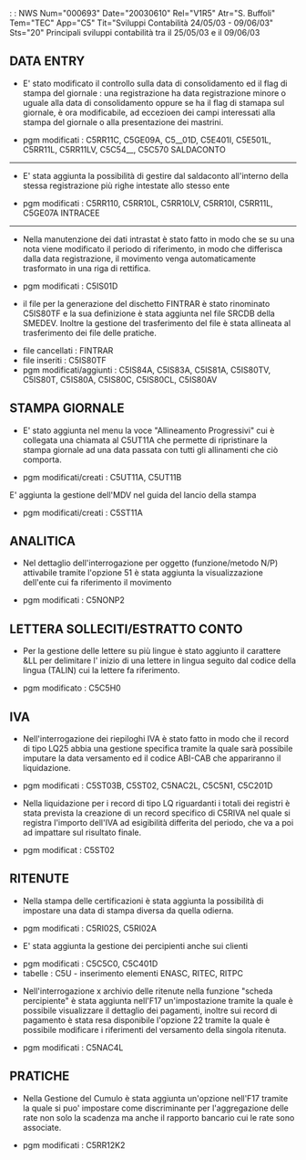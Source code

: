  :  : NWS Num="000693" Date="20030610" Rel="V1R5" Atr="S. Buffoli" Tem="TEC" App="C5" Tit="Sviluppi Contabilità 24/05/03 - 09/06/03" Sts="20"
Principali sviluppi contabilità tra il 25/05/03 e il 09/06/03

DATA ENTRY
----------------
- E' stato modificato il controllo sulla data di consolidamento ed il flag di stampa del giornale : 
una registrazione ha data registrazione minore o uguale alla data di consolidamento oppure se ha il flag di stamapa sul giornale, è ora modificabile, ad eccezioen dei campi interessati alla stampa
del giornale o alla presentazione dei mastrini.

* pgm modificati :  C5RR11C, C5GE09A, C5__01D, C5E401I, C5E501L, C5RR11L, C5RR11LV, C5C54__, C5C570 
SALDACONTO
---------------
- E' stata aggiunta la possibilità di gestire dal saldaconto all'interno della stessa registrazione
più righe intestate allo stesso ente
* pgm modificati :  C5RR110, C5RR10L, C5RR10LV, C5RR10I, C5RR11L, C5GE07A 
INTRACEE
----------------
- Nella manutenzione dei dati intrastat è stato fatto in modo che se su una nota viene modificato
il periodo di riferimento, in modo che differisca dalla data registrazione, il movimento venga automaticamente trasformato in una riga di rettifica.

* pgm modificati :  C5IS01D

- il file per la generazione del dischetto FINTRAR è stato rinominato C5IS80TF e la sua definizione
  è stata aggiunta nel file SRCDB della SMEDEV. Inoltre la gestione del trasferimento del file è   stata allineata al trasferimento dei file delle pratiche.

* file cancellati :  FINTRAR
* file inseriti :    C5IS80TF
* pgm modificati/aggiunti :  C5IS84A, C5IS83A, C5IS81A, C5IS80TV, C5IS80T, C5IS80A, C5IS80C, C5IS80CL, C5IS80AV

STAMPA GIORNALE
-----------------------
- E' stato aggiunta nel menu la voce "Allineamento Progressivi" cui è collegata una chiamata
al C5UT11A che permette di ripristinare la stampa giornale ad una data passata con tutti gli allinamenti che ciò comporta.

* pgm modificati/creati :  C5UT11A, C5UT11B

E' aggiunta la gestione dell'MDV nel guida del lancio della stampa

* pgm modificati/creati :  C5ST11A

ANALITICA
------------------
- Nel dettaglio dell'interrogazione per oggetto (funzione/metodo N/P) attivabile tramite l'opzione
51 è stata aggiunta la visualizzazione dell'ente cui fa riferimento il movimento

* pgm modificati :  C5NONP2

LETTERA SOLLECITI/ESTRATTO CONTO
--------------------------------------
- Per la gestione delle lettere su più lingue è stato aggiunto il carattere &LL per delimitare l'
inizio di una lettere in lingua seguito dal codice della lingua (TALIN) cui la lettere fa riferimento.

* pgm modificato :  C5C5H0

IVA
----------------
- Nell'interrogazione dei riepiloghi IVA è stato fatto in modo che il record di tipo LQ25 abbia una
gestione specifica tramite la quale sarà possibile imputare la data versamento ed il codice ABI-CAB che appariranno il liquidazione.

* pgm modificati :  C5ST03B, C5ST02, C5NAC2L, C5C5N1, C5C201D

- Nella liquidazione per i record di tipo LQ riguardanti i totali dei registri è stata prevista
la creazione di un record specifico di C5RIVA nel quale si registra l'importo dell'IVA ad esigibilità differita del periodo, che va a poi ad impattare sul risultato finale.

* pgm modificat :  C5ST02

RITENUTE
--------------------
- Nella stampa delle certificazioni è stata aggiunta la possibilità di impostare una data di stampa
diversa da quella odierna.

* pgm modificati :  C5RI02S, C5RI02A

- E' stata aggiunta la gestione dei percipienti anche sui clienti

* pgm modificati :  C5C5C0, C5C401D
* tabelle :  C5U - inserimento elementi ENASC, RITEC, RITPC

- Nell'interrogazione x archivio delle ritenute nella funzione "scheda percipiente" è stata aggiunta
nell'F17 un'impostazione tramite la quale è possibile visualizzare il dettaglio dei pagamenti, inoltre sui record di pagamento è stata resa disponibile l'opzione 22 tramite la quale è possibile
modificare i riferimenti del versamento della singola ritenuta.

* pgm modificati :  C5NAC4L

PRATICHE
----------------
- Nella Gestione del Cumulo è stata aggiunta un'opzione nell'F17 tramite la quale si puo' impostare
come discriminante per l'aggregazione delle rate non solo la scadenza ma anche il rapporto bancario
cui le rate sono associate.

* pgm modificati :  C5RR12K2

